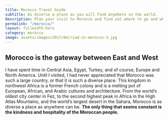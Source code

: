 ```yaml
---
title: Morocco Travel Guide
subtitle: As diverse a place as you will find anywhere in the world.
Description: Plan your visit to Morocco and find out where to go and what to do in Morocco. Read about itineraries, activities, places to stay and travel essentials...
permalink: "/morocco/"
layout: fullwidth-hero
category: morocco
image: assets/images/2017/04/riad-in-morocco-3.jpg
---
```


## Morocco is the gateway between East and West

I have spent time in Central Asia, Egypt, Turkey, and of course, Europe and North America. Until I visited, I had never appreciated that Morocco was such a large country, or that it is such a diverse place. This kingdom in northwest Africa is a former French colony and is a melting pot of European, African, and Arabic cultures and architecture. From the world’s oldest city center in Fez, to the second highest peak in Africa in the High Atlas Mountains, and the world’s largest desert in the Sahara, Morocco is as diverse a place as anywhere can be. **The only thing that seems constant is the kindness and hospitality of the Moroccan people.**
